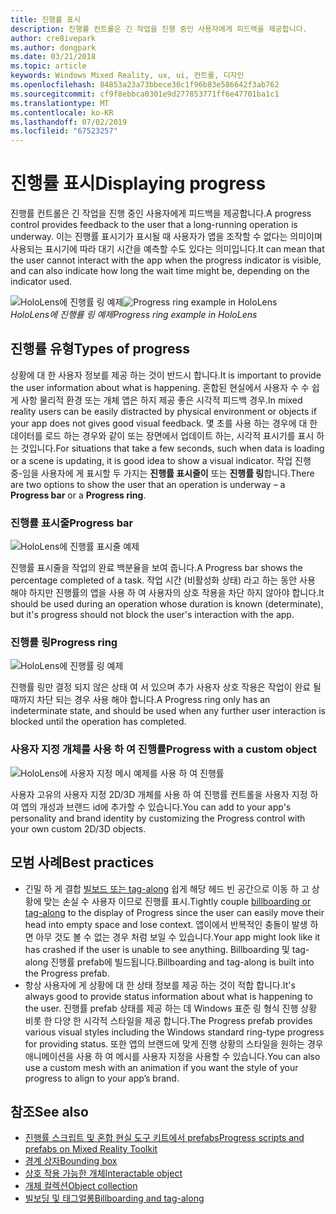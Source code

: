 ```yaml
---
title: 진행률 표시
description: 진행률 컨트롤은 긴 작업을 진행 중인 사용자에게 피드백을 제공합니다.
author: cre8ivepark
ms.author: dongpark
ms.date: 03/21/2018
ms.topic: article
keywords: Windows Mixed Reality, ux, ui, 컨트롤, 디자인
ms.openlocfilehash: 84853a23a73bbece30c1f96b83e586642f3ab762
ms.sourcegitcommit: cf9f8ebbca0301e9d277853771ff6e47701ba1c1
ms.translationtype: MT
ms.contentlocale: ko-KR
ms.lasthandoff: 07/02/2019
ms.locfileid: "67523257"
---
```

# <a name="displaying-progress"></a><span data-ttu-id="f5f8d-104">진행률 표시</span><span class="sxs-lookup"><span data-stu-id="f5f8d-104">Displaying progress</span></span>

<span data-ttu-id="f5f8d-105">진행률 컨트롤은 긴 작업을 진행 중인 사용자에게 피드백을 제공합니다.</span><span class="sxs-lookup"><span data-stu-id="f5f8d-105">A progress control provides feedback to the user that a long-running operation is underway.</span></span> <span data-ttu-id="f5f8d-106">이는 진행률 표시기가 표시될 때 사용자가 앱을 조작할 수 없다는 의미이며 사용되는 표시기에 따라 대기 시간을 예측할 수도 있다는 의미입니다.</span><span class="sxs-lookup"><span data-stu-id="f5f8d-106">It can mean that the user cannot interact with the app when the progress indicator is visible, and can also indicate how long the wait time might be, depending on the indicator used.</span></span>

<span data-ttu-id="f5f8d-107">![HoloLens에 진행률 링 예제](images/HoloLens2_Loader.gif)</span><span class="sxs-lookup"><span data-stu-id="f5f8d-107">![Progress ring example in HoloLens](images/HoloLens2_Loader.gif)</span></span><br>
<span data-ttu-id="f5f8d-108">*HoloLens에 진행률 링 예제*</span><span class="sxs-lookup"><span data-stu-id="f5f8d-108">*Progress ring example in HoloLens*</span></span>

## <a name="types-of-progress"></a><span data-ttu-id="f5f8d-109">진행률 유형</span><span class="sxs-lookup"><span data-stu-id="f5f8d-109">Types of progress</span></span>

<span data-ttu-id="f5f8d-110">상황에 대 한 사용자 정보를 제공 하는 것이 반드시 합니다.</span><span class="sxs-lookup"><span data-stu-id="f5f8d-110">It is important to provide the user information about what is happening.</span></span> <span data-ttu-id="f5f8d-111">혼합된 현실에서 사용자 수 수 쉽게 사항 물리적 환경 또는 개체 앱은 하지 제공 좋은 시각적 피드백 경우.</span><span class="sxs-lookup"><span data-stu-id="f5f8d-111">In mixed reality users can be easily distracted by physical environment or objects if your app does not gives good visual feedback.</span></span> <span data-ttu-id="f5f8d-112">몇 초를 사용 하는 경우에 대 한 데이터를 로드 하는 경우와 같이 또는 장면에서 업데이트 하는, 시각적 표시기를 표시 하는 것입니다.</span><span class="sxs-lookup"><span data-stu-id="f5f8d-112">For situations that take a few seconds, such when data is loading or a scene is updating, it is good idea to show a visual indicator.</span></span> <span data-ttu-id="f5f8d-113">작업 진행 중-임을 사용자에 게 표시할 두 가지는 **진행률 표시줄이** 또는 **진행률 링**합니다.</span><span class="sxs-lookup"><span data-stu-id="f5f8d-113">There are two options to show the user that an operation is underway – a **Progress bar** or a **Progress ring**.</span></span>

### <a name="progress-bar"></a><span data-ttu-id="f5f8d-114">진행률 표시줄</span><span class="sxs-lookup"><span data-stu-id="f5f8d-114">Progress bar</span></span>

![HoloLens에 진행률 표시줄 예제](images/640px-progressbar.jpg)

<span data-ttu-id="f5f8d-116">진행률 표시줄을 작업의 완료 백분율을 보여 줍니다.</span><span class="sxs-lookup"><span data-stu-id="f5f8d-116">A Progress bar shows the percentage completed of a task.</span></span> <span data-ttu-id="f5f8d-117">작업 시간 (비활성화 상태) 라고 하는 동안 사용 해야 하지만 진행률의 앱을 사용 하 여 사용자의 상호 작용을 차단 하지 않아야 합니다.</span><span class="sxs-lookup"><span data-stu-id="f5f8d-117">It should be used during an operation whose duration is known (determinate), but it's progress should not block the user's interaction with the app.</span></span>

### <a name="progress-ring"></a><span data-ttu-id="f5f8d-118">진행률 링</span><span class="sxs-lookup"><span data-stu-id="f5f8d-118">Progress ring</span></span>

![HoloLens에 진행률 링 예제](images/640px-progressring.jpg)

<span data-ttu-id="f5f8d-120">진행률 링만 결정 되지 않은 상태 여 서 있으며 추가 사용자 상호 작용은 작업이 완료 될 때까지 차단 되는 경우 사용 해야 합니다.</span><span class="sxs-lookup"><span data-stu-id="f5f8d-120">A Progress ring only has an indeterminate state, and should be used when any further user interaction is blocked until the operation has completed.</span></span>

### <a name="progress-with-a-custom-object"></a><span data-ttu-id="f5f8d-121">사용자 지정 개체를 사용 하 여 진행률</span><span class="sxs-lookup"><span data-stu-id="f5f8d-121">Progress with a custom object</span></span>

![HoloLens에 사용자 지정 메시 예제를 사용 하 여 진행률](images/640px-progresscustom.jpg)

<span data-ttu-id="f5f8d-123">사용자 고유의 사용자 지정 2D/3D 개체를 사용 하 여 진행률 컨트롤을 사용자 지정 하 여 앱의 개성과 브랜드 id에 추가할 수 있습니다.</span><span class="sxs-lookup"><span data-stu-id="f5f8d-123">You can add to your app's personality and brand identity by customizing the Progress control with your own custom 2D/3D objects.</span></span>

## <a name="best-practices"></a><span data-ttu-id="f5f8d-124">모범 사례</span><span class="sxs-lookup"><span data-stu-id="f5f8d-124">Best practices</span></span>
* <span data-ttu-id="f5f8d-125">긴밀 하 게 결합 [빌보드 또는 tag-along](billboarding-and-tag-along.md) 쉽게 해당 헤드 빈 공간으로 이동 하 고 상황에 맞는 손실 수 사용자 이므로 진행률 표시.</span><span class="sxs-lookup"><span data-stu-id="f5f8d-125">Tightly couple [billboarding or tag-along](billboarding-and-tag-along.md) to the display of Progress since the user can easily move their head into empty space and lose context.</span></span> <span data-ttu-id="f5f8d-126">앱이에서 반복적인 충돌이 발생 하면 아무 것도 볼 수 없는 경우 처럼 보일 수 있습니다.</span><span class="sxs-lookup"><span data-stu-id="f5f8d-126">Your app might look like it has crashed if the user is unable to see anything.</span></span> <span data-ttu-id="f5f8d-127">Billboarding 및 tag-along 진행률 prefab에 빌드됩니다.</span><span class="sxs-lookup"><span data-stu-id="f5f8d-127">Billboarding and tag-along is built into the Progress prefab.</span></span>
* <span data-ttu-id="f5f8d-128">항상 사용자에 게 상황에 대 한 상태 정보를 제공 하는 것이 적합 합니다.</span><span class="sxs-lookup"><span data-stu-id="f5f8d-128">It's always good to provide status information about what is happening to the user.</span></span> <span data-ttu-id="f5f8d-129">진행률 prefab 상태를 제공 하는 데 Windows 표준 링 형식 진행 상황 비롯 한 다양 한 시각적 스타일을 제공 합니다.</span><span class="sxs-lookup"><span data-stu-id="f5f8d-129">The Progress prefab provides various visual styles including the Windows standard ring-type progress for providing status.</span></span> <span data-ttu-id="f5f8d-130">또한 앱의 브랜드에 맞게 진행 상황의 스타일을 원하는 경우 애니메이션을 사용 하 여 메시를 사용자 지정을 사용할 수 있습니다.</span><span class="sxs-lookup"><span data-stu-id="f5f8d-130">You can also use a custom mesh with an animation if you want the style of your progress to align to your app’s brand.</span></span>

## <a name="see-also"></a><span data-ttu-id="f5f8d-131">참조</span><span class="sxs-lookup"><span data-stu-id="f5f8d-131">See also</span></span>
* [<span data-ttu-id="f5f8d-132">진행률 스크립트 및 혼합 현실 도구 키트에서 prefabs</span><span class="sxs-lookup"><span data-stu-id="f5f8d-132">Progress scripts and prefabs on Mixed Reality Toolkit</span></span>](https://github.com/microsoft/MixedRealityToolkit-Unity/tree/mrtk_development/Assets/MixedRealityToolkit.SDK/Features/UX/Prefabs/Loader)
* [<span data-ttu-id="f5f8d-133">경계 상자</span><span class="sxs-lookup"><span data-stu-id="f5f8d-133">Bounding box</span></span>](app-bar-and-bounding-box.md)
* [<span data-ttu-id="f5f8d-134">상호 작용 가능한 개체</span><span class="sxs-lookup"><span data-stu-id="f5f8d-134">Interactable object</span></span>](interactable-object.md)
* [<span data-ttu-id="f5f8d-135">개체 컬렉션</span><span class="sxs-lookup"><span data-stu-id="f5f8d-135">Object collection</span></span>](object-collection.md)
* [<span data-ttu-id="f5f8d-136">빌보딩 및 태그얼롱</span><span class="sxs-lookup"><span data-stu-id="f5f8d-136">Billboarding and tag-along</span></span>](billboarding-and-tag-along.md)
